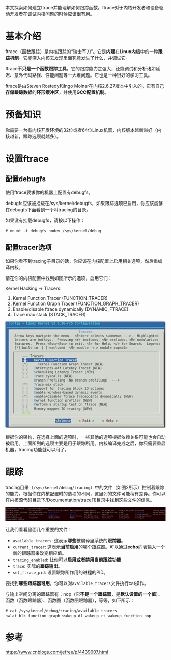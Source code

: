 
本文探索如何建立ftrace并能理解如何跟踪函数。ftrace对于内核开发者和设备驱动开发者在调试内核问题的时候应该很有用。

# 基本介绍

ftrace（函数跟踪）是内核跟踪的“瑞士军刀”。它是**内建**在**Linux内核**中的一种**跟踪机制**。它能深入内核去发现里面究竟发生了什么，并调试它。

ftrace**不只是一个函数跟踪工具**，它的跟踪能力之强大，还能调试和分析诸如延迟、意外代码路径、性能问题等一大堆问题。它也是一种很好的学习工具。

ftrace是由Steven Rostedy和Ingo Molnar在内核2.6.27版本中引入的。它有自己**存储跟踪数据**的**环形缓冲区**，并使用**GCC配置机制**。

# 预备知识

你需要一台有内核开发环境的32位或者64位Linux机器，内核版本越新越好（内核越新，跟踪选项就越多）。

# 设置ftrace

## 配置debugfs

使用ftrace要求你的机器上配置有debugfs。

debugfs应该被挂载在/sys/kernel/debugfs，如果跟踪选项已启用，你应该能够在debugfs下面看到一个叫tracing的目录。

如果没有挂载debugfs，请按以下操作：

```
# mount -t debugfs nodev /sys/kernel/debug
```

## 配置tracer选项

如果你看不到tracing子目录的话，你应该在内核配置上启用相关选项，然后重编译内核。

请在你的内核配置中找到如图所示的选项，启用它们：

Kernel Hacking -> Tracers:

1. Kernel Function Tracer (FUNCTION_TRACER) 
2. Kernel Function Graph Tracer (FUNCTION_GRAPH_TRACER) 
3. Enable/disable ftrace dynamically (DYNAMIC_FTRACE) 
4. Trace max stack (STACK_TRACER)

![2020-01-30-23-09-35.png](./images/2020-01-30-23-09-35.png)

根据你的架构，在选择上面的选项时，一些其他的选项根据依赖关系可能也会自动被启用。上面所列的选项主要是用于跟踪所用。内核编译完成之后，你只需要重启机器，tracing功能就可以用了。

# 跟踪

tracing目录（`/sys/kernel/debug/tracing`）中的文件（如图2所示）控制着跟踪的能力。根据你在内核配置时的选项的不同，这里列的文件可能稍有差异。你可以在内核源代码目录下/Documentation/trace[1]目录中找到这些文件的信息。

![2020-01-30-23-44-38.png](./images/2020-01-30-23-44-38.png)

让我们看看里面几个重要的文件： 

- `available_tracers`: 这表示**哪些**被编译里系统的**跟踪器**。 
- `current_tracer`: 这表示**当前启用**的哪个跟踪器。可以通过**echo**向表输入一个新的跟踪器来改变相应值。 
- `tracing_enabled`: 让你可以**启用或者禁用当前跟踪功能** 
- `trace`: 实际的**跟踪输出**。 
- `set_ftrace_pid`: 设置跟踪所作用的进程的PID。 

要找到**哪些跟踪器可用**，你可以对`available_tracers`文件执行cat操作。

与输出空间分离的跟踪器有：nop（它**不是一个跟踪器**，是**默认设置的一个值**）、函数（函数跟踪器）、函数图（函数图跟踪器），等等，如下所示：

```
# cat /sys/kernel/debug/tracing/available_tracers
hwlat blk function_graph wakeup_dl wakeup_rt wakeup function nop
```



# 参考

https://www.cnblogs.com/jefree/p/4439007.html